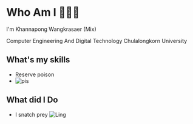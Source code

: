 # Who Am I 🐍🐍🐍
I'm Khannapong Wangkrasaer (Mix)


Computer Engineering And Digital Technology Chulalongkorn University


## What's my skills
- Reserve poison
- ![pis](https://static.wikia.nocookie.net/lolesports_gamepedia_en/images/5/5f/Contaminate.png/revision/latest?cb=20180130074721)

## What did I Do
- I snatch prey
![Ling](https://camo.githubusercontent.com/5565b4727ae2bae54bf81969ae786185b2824f032c53b24cb2b0a482d3d6a155/68747470733a2f2f66616374732e6e65742f77702d636f6e74656e742f75706c6f6164732f323032332f31322f31352d626162792d6d6f6e6b65792d66616374732d313730323639373639342e6a7067)

<!--
**mixzky/mixzky** is a ✨ _special_ ✨ repository because its `README.md` (this file) appears on your GitHub profile.



Here are some ideas to get you started:

- 🔭 I’m currently working on ...
- 🌱 I’m currently learning ...
- 👯 I’m looking to collaborate on ...
- 🤔 I’m looking for help with ...
- 💬 Ask me about ...
- 📫 How to reach me: ...
- 😄 Pronouns: ...
- ⚡ Fun fact: ...
-->
